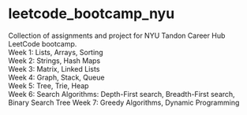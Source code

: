 # leetcode_bootcamp_nyu
Collection of assignments and project for NYU Tandon Career Hub LeetCode bootcamp.
<br />
Week 1: Lists, Arrays, Sorting <br />
Week 2: Strings, Hash Maps <br />
Week 3: Matrix, Linked Lists <br />
Week 4: Graph, Stack, Queue <br />
Week 5: Tree, Trie, Heap <br />
Week 6: Search Algorithms: Depth-First search, Breadth-First search, Binary Search Tree Week 7: Greedy Algorithms, Dynamic Programming <br />
